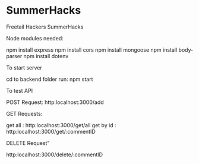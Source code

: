 # SummerHacks
Freetail Hackers SummerHacks

Node modules needed:

npm install express
npm install cors
npm install mongoose
npm install body-parser
npm install dotenv

To start server

cd to backend folder
run: npm start

To test API

POST Request: 
http:localhost:3000/add

GET Requests:

get all : http:localhost:3000/get/all
get by id : http:localhost:3000/get/:commentID

DELETE Request"

http:localhost:3000/delete/:commentID

